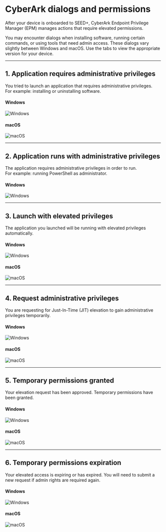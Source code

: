 # CyberArk dialogs and permissions

After your device is onboarded to SEED+, CyberArk Endpoint Privilege Manager (EPM) manages actions that require elevated permissions.

You may encounter dialogs when installing software, running certain commands, or using tools that need admin access. These dialogs vary slightly between Windows and macOS. Use the tabs to view the appropriate version for your device.

---

## 1. Application requires administrative privileges

You tried to launch an application that requires administrative privileges.  
For example: installing or uninstalling software.

<!-- tabs:start -->

#### **Windows**

![Windows](../images/epm/windows-admin-privileges.png)

#### **macOS**

![macOS](../images/epm/macos-admin-privileges.png)

<!-- tabs:end -->

---

## 2. Application runs with administrative privileges

The application requires administrative privileges in order to run.  
For example: running PowerShell as administrator.

<!-- tabs:start -->

#### **Windows**

![Windows](../images/epm/windows-runs-admin.png)

<!-- tabs:end -->

---

## 3. Launch with elevated privileges

The application you launched will be running with elevated privileges automatically.

<!-- tabs:start -->

#### **Windows**

![Windows](../images/epm/windows-launch-elevated.png)

#### **macOS**

![macOS](../images/epm/macos-launch-elevated.png)

<!-- tabs:end -->

---

## 4. Request administrative privileges

You are requesting for Just-In-Time (JIT) elevation to gain administrative privileges temporarily.

<!-- tabs:start -->

#### **Windows**

![Windows](../images/epm/windows-request-admin.png)

#### **macOS**

![macOS](../images/epm/macos-request-admin.png)

<!-- tabs:end -->

---

## 5. Temporary permissions granted

Your elevation request has been approved. Temporary permissions have been granted.

<!-- tabs:start -->

#### **Windows**

![Windows](../images/epm/windows-temp-granted.png)

#### **macOS**

![macOS](../images/epm/macos-temp-granted.png)

<!-- tabs:end -->

---

## 6. Temporary permissions expiration

Your elevated access is expiring or has expired. You will need to submit a new request if admin rights are required again.

<!-- tabs:start -->

#### **Windows**

![Windows](../images/epm/windows-temp-expiring.png)

#### **macOS**

![macOS](../images/epm/macos-temp-expiring.png)

<!-- tabs:end -->
